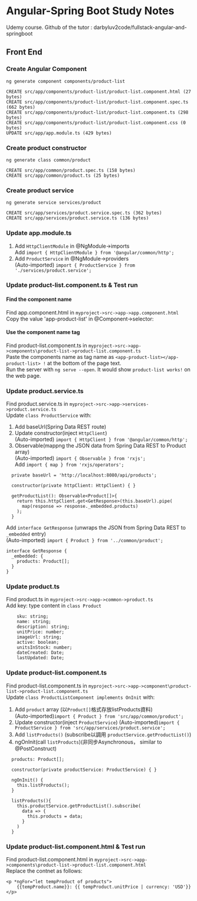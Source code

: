 # Angular-Spring Boot Study Notes
Udemy course. Github of the tutor : darbyluv2code/fullstack-angular-and-springboot

## Front End
### Create Angular Component
```ng generate component components/product-list```
```
CREATE src/app/components/product-list/product-list.component.html (27 bytes)
CREATE src/app/components/product-list/product-list.component.spec.ts (662 bytes)
CREATE src/app/components/product-list/product-list.component.ts (298 bytes)
CREATE src/app/components/product-list/product-list.component.css (0 bytes)
UPDATE src/app/app.module.ts (429 bytes)
```
### Create product constructor
```ng generate class common/product```
```
CREATE src/app/common/product.spec.ts (158 bytes)
CREATE src/app/common/product.ts (25 bytes)
```
### Create product service
```ng generate service services/product```
```
CREATE src/app/services/product.service.spec.ts (362 bytes)
CREATE src/app/services/product.service.ts (136 bytes)
```

### Update app.module.ts
1. Add `HttpClientModule` in @NgModule->imports </br>
  Add `import { HttpClientModule } from '@angular/common/http';`</br>
2. Add `ProductService` in @NgModule->providers </br>
  (Auto-imported) `import { ProductService } from './services/product.service';`

### Update product-list.component.ts & Test run
#### Find the component name
Find app.component.html in ```myproject->src->app->app.component.html```</br>
Copy the value 'app-product-list' in @Component->selector: </br>
#### Use the component name tag
Find product-list.component.ts in ```myproject->src->app->components\product-list->product-list.component.ts```</br>
Paste the components name as tag name as ```<app-product-list></app-product-list> !``` at the bottom of the page text.</br>
Run the server with ```ng serve --open```. It would show ```product-list works!``` on the web page.

### Update product.service.ts
Find product.service.ts in ```myproject->src->app->services->product.service.ts```</br>
Update `class ProductService` with:</br>
1. Add baseUrl(Spring Data REST route)</br>
2. Update constructor(inject `HttpClient`)</br>
  (Auto-imported) `import { HttpClient } from '@angular/common/http';`</br>
3. Observable(mappng the JSON data from Spring Data REST to Product array)</br>
  (Auto-imported) `import { Observable } from 'rxjs';`</br>
  Add `import { map } from 'rxjs/operators';`</br>
```
  private baseUrl = 'http://localhost:8080/api/products';

  constructor(private httpClient: HttpClient) { }

  getProductList(): Observable<Product[]>{
    return this.httpClient.get<GetResponse>(this.baseUrl).pipe(
      map(response => response._embedded.products)
    );
  }
```
Add `interface GetResponse` (unwraps the JSON from Spring Data REST to `_embedded` entry)</br>
  (Auto-imported) `import { Product } from '../common/product';`</br>
```
interface GetResponse {
  _embedded: {
    products: Product[];
  }
}
```

### Update product.ts
Find product.ts in ```myproject->src->app->common->product.ts```</br>
Add key: type content in `class Product`</br>
```
    sku: string;
    name: string;
    description: string;
    unitPrice: number;
    imageUrl: string;
    active: boolean;
    unitsInStock: number;
    dateCreated: Date;
    lastUpdated: Date;
```

### Update product-list.component.ts
Find product-list.component.ts in ```myproject->src->app->component\product-list->product-list.component.ts```</br>
Update `class ProductListComponent implements OnInit` with:</br>
1. Add `product` array (以`Product[]`格式存放listProducts資料)</br>
  (Auto-imported)`import { Product } from 'src/app/common/product';`</br>
2. Update constructor(inject `ProductService`)
  (Auto-imported)`import { ProductService } from 'src/app/services/product.service';`</br>
3. Add `listProducts()` (subscribe以調用 `productService.getProductList()`)</br>
4. ngOnInit(call `listProducts`)(非同步Asynchronous， similar to @PostConstruct)</br>
```
  products: Product[];

  constructor(private productService: ProductService) { }

  ngOnInit() {
    this.listProducts();
  }

  listProducts(){
    this.productService.getProductList().subscribe(
      data => {
        this.products = data;
      }
    )
  }
```

### Update product-list.component.html & Test run
Find product-list.component.html in ```myproject->src->app->components\product-list->product-list.component.html```</br>
Replace the contnet as follows:</br>
```
<p *ngFor="let tempProduct of products">
    {{tempProduct.name}}: {{ tempProduct.unitPrice | currency: 'USD'}}
</p>
```
